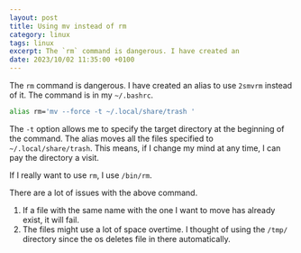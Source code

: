 ```yaml
---
layout: post
title: Using mv instead of rm
category: linux
tags: linux
excerpt: The `rm` command is dangerous. I have created an 
date: 2023/10/02 11:35:00 +0100
---
```

The `rm` command is dangerous. I have created an alias to use `2smvrm` instead of it. The command is in my `~/.bashrc`.  

```bash
alias rm='mv --force -t ~/.local/share/trash '
```

The `-t` option allows me to specify the target directory at the beginning of the command. The alias moves all the files specified to `~/.local/share/trash`. This means, if I change my mind at any time, I can pay the directory a visit.  

If I really want to use `rm`, I use `/bin/rm`.  

There are a lot of issues with the above command.  

1. If a file with the same name with the one I want to move has already exist, it will fail.  
2. The files might use a lot of space overtime. I thought of using the `/tmp/` directory since the os deletes file in there automatically.  
